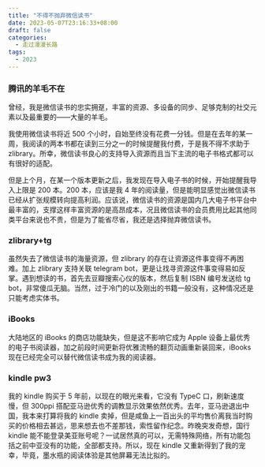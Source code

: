 ```yaml
---
title: "不得不抛弃微信读书"
date: 2023-05-07T23:16:33+08:00
draft: false
categories:
  - 走过漫漫长路
tags:
  - 2023
---
```


### 腾讯的羊毛不在

曾经，我是微信读书的忠实拥趸，丰富的资源、多设备的同步、足够克制的社交元素以及最重要的——大量的羊毛。

我使用微信读书将近 500 个小时，自始至终没有花费一分钱。但是在去年的某一周，我阅读的两本书都在读到三分之一的时候提醒我付费，于是我不得不求助于 zlibrary。所幸，微信读书良心的支持导入资源而且当下主流的电子书格式都可以有很好的适配。

但是上个月，在某一个版本更新之后，我发现在导入电子书的时候，开始提醒我导入上限是 200 本。200 本，应该是我 4 年的阅读量，但是能明显感觉出微信读书已经从扩张规模转向提高利润。应该说，微信读书的资源是国内几大电子书平台中最丰富的，支撑这样丰富资源的是高昂成本，况且微信读书的会员费用比起其他同类平台来说也不贵，但是为了能省尽省，我还是选择抛弃微信读书。

### zlibrary+tg

虽然失去了微信读书的海量资源，但 zlibrary 的存在让资源这件事变得不再困难。加上 zlibrary 支持关联 telegram bot，更是让找寻资源这件事变得易如反掌。遇到想读的书，首先去豆瓣搜索心仪的版本，然后复制 ISBN 编号发送给 tg bot，非常傻瓜无脑。当然，过于冷门的以及刚出的书籍一般没有，这种情况还是只能考虑实体书。

### iBooks

大陆地区的 iBooks 的商店功能缺失，但是这不影响它成为 Apple 设备上最优秀的电子书阅读器，加之前段时间更新将优雅流畅的翻页动画重新装回来，iBooks 现在已经完全可以替代微信读书成为我的阅读器。

### kindle pw3

我的 kindle 购买于 5 年前，以现在的眼光来看，它没有 TypeC 口，刷新速度慢，但 300ppi 搭配亚马逊优秀的调教显示效果依然优秀。去年，亚马逊退出中国，我本来打算将我的 kindle 卖掉，但是咸鱼上一百出头的平均售价离我当时购买的价格相去甚远，思来想去也不差那钱，索性留作纪念。昨晚突发奇想，国行 kindle 能不能登录美亚账号呢？一试居然真的可以，无需特殊网络，所有功能包括之前中亚没有的功能，全部都支持。所以，现在 kindle 又重新得到了我的宠幸，毕竟，墨水瓶的阅读体验是其他屏幕无法比拟的。
